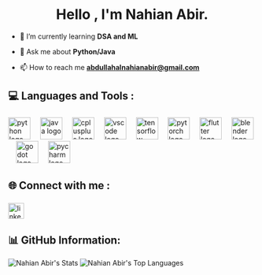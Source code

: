 <h1 align="center">Hello , I'm Nahian Abir.</h1>



- 🌱 I’m currently learning **DSA and ML**

- 💬 Ask me about **Python/Java**

- 📫 How to reach me **abdullahalnahianabir@gmail.com**

<h2 align="left">💻 Languages and Tools :</h2>

###

<div align="left">
  <img src="https://skillicons.dev/icons?i=python" height="45" alt="python logo"  />
  <img width="12" />
  <img src="https://skillicons.dev/icons?i=java" height="45" alt="java logo"  />
  <img width="12" />
  <img src="https://skillicons.dev/icons?i=cpp" height="45" alt="cplusplus logo"  />
  <img width="12" />
  <img src="https://skillicons.dev/icons?i=vscode" height="45" alt="vscode logo"  />
  <img width="12" />
  <img src="https://skillicons.dev/icons?i=tensorflow" height="45" alt="tensorflow logo"  />
  <img width="12" />
  <img src="https://skillicons.dev/icons?i=pytorch" height="45" alt="pytorch logo"  />
  <img width="12" />
  <img src="https://skillicons.dev/icons?i=flutter" height="45" alt="flutter logo"  />
  <img width="12" />
  <img src="https://skillicons.dev/icons?i=blender" height="45" alt="blender logo"  />
  <img width="12" />
  <img src="https://skillicons.dev/icons?i=godot" height="45" alt="godot logo"  />
  <img width="12" />
  <img src="https://skillicons.dev/icons?i=pycharm" height="45" alt="pycharm logo"  />
</div>

###

<h2 align="left">🌐 Connect with me :</h2>

###

<div align="left">
  
  <a href="https://www.linkedin.com/in/alnahianabir/" target="_blank">
    <img src="https://img.shields.io/static/v1?message=LinkedIn&logo=linkedin&label=&color=0077B5&logoColor=white&labelColor=&style=for-the-badge" height="32" alt="linkedin logo"  />
  </a>
</div>

###

<h2 align="left">📊 GitHub Information:</h2>

![Nahian Abir's Stats](https://github-readme-stats.vercel.app/api?username=nahianabir&theme=vue-dark&show_icons=true&hide_border=true&count_private=true)
![Nahian Abir's Top Languages](https://github-readme-stats.vercel.app/api/top-langs/?username=nahianabir&theme=vue-dark&show_icons=true&hide_border=true&layout=compact)

<!-- Proudly created with GPRM ( https://gprm.itsvg.in ) -->
